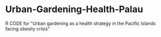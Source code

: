 # Urban-Gardening-Health-Palau
R CODE for "Urban gardening as a health strategy in the Pacific Islands facing obesity crisis"

